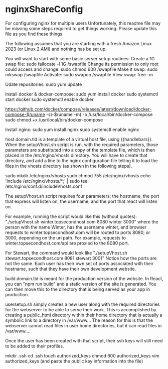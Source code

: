# nginxShareConfig
For configuring nginx for multiple users
Unfortunately, this readme file may be missing some steps required to get things working.  Please update this file as you find these things.

The following assumes that you are starting with a fresh Amazon Linux 2023 (or Linux 2 AMI) and nothing has be set up. 

You will want to start with some basic server setup routines:
Create a 1G swap file:
sudo fallocate -l 1G /swapfile
Change its permission to only root could access and change:
sudo chmod 600 /swapfile
Make it swap:
sudo mkswap /swapfile
Activate:
sudo swapon /swapfile
View swap:
free -m

Udate repositories:
sudo yum update

Install docker & docker-compose:
sudo yum install docker
sudo systemctl start docker
sudo systemctl enable docker

https://github.com/docker/compose/releases/latest/download/docker-compose-$(uname -s)-$(uname -m) -o /usr/local/bin/docker-compose
sudo chmod +x /usr/local/bin/docker-compose


Install nginx:
sudo yum install nginx
sudo systemctl enable nginx



host.domain.tld is a template of a virtual host file, using {{handlebars}}.  When the setupVhost.sh script is run, with the required parameters, those parameters are substituted into a copy of the template file, which is then placed in the /etc/nginx/vhosts directory.  You will have to create that directory, and add a line to the nginx configuration file telling it to load the files in the vhosts directory (as shown in the following steps).  

sudo mkdir /etc/nginx/vhosts
sudo chmod 755 /etc/nginx/vhosts
echo 'include /etc/nginx/vhosts/*;' | sudo tee /etc/nginx/conf.d/includeVhosts.conf


The setupVhost.sh script requires four parameters; the hostname, the port that express will listen on, the username, and the port that react will listen on.

For example, running the script would like this (without quotes): "./setupVhost.sh winter.topsecondhost.com 8080 winter 3000"
where the person with the name Winter, has the username winter, and browser requests to winter.topsecondhost.com will be routed to ports 8080, or 3000, depending on the uri path.  For example, requests to winter.topsecondhost.com/api are proxied to the 8080 port.

For Stewart, the command would look like "./setupVhost.sh stewart.topsecondhost.com 8081 stewart 3001"
Notice how the ports are not the same.  Each user has their own set of ports associated with their hostname, such that they have their own development website.

build.domain.tld is meant for the production version of the website.  In React, you can "npm run build" and a static version of the site is generated.  You can then move this to the directory that is being served as your app in production.

usersetup.sh simply creates a new user along with the required directories for the webserver to be able to serve their work.  This is accomplished by creating a public_html directory within their home directory that is actually a symbolic link to a directory in /var/www...   The reason for this is that the webserver cannot read files in user home directories, but it can read files in /var/www....

Once the user has been created with that script, their ssh keys will still need to be added to their profiles.

mkdir .ssh
cd .ssh
touch authorized_keys
chmod 600 authorized_keys
vim authorized_keys
(and paste the public key information into the file)


